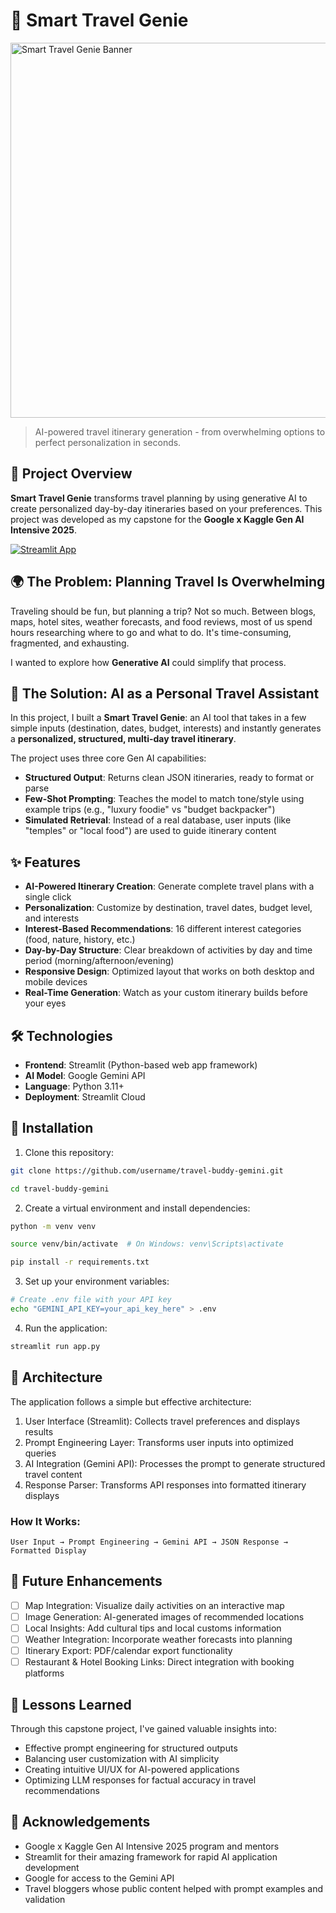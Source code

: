 # 🧳 Smart Travel Genie

<img src="https://github.com/user-attachments/assets/7932614d-20ff-4a33-9dd2-846df1de83ab" alt="Smart Travel Genie Banner" width="600">

> AI-powered travel itinerary generation - from overwhelming options to perfect personalization in seconds.

## 🚀 Project Overview

**Smart Travel Genie** transforms travel planning by using generative AI to create personalized day-by-day itineraries based on your preferences. This project was developed as my capstone for the **Google x Kaggle Gen AI Intensive 2025**.

[![Streamlit App](https://static.streamlit.io/badges/streamlit_badge_black_white.svg)](https://smart-travel-genie.streamlit.app/)

## 🌍 The Problem: Planning Travel Is Overwhelming

Traveling should be fun, but planning a trip? Not so much. Between blogs, maps, hotel sites, weather forecasts, and food reviews, most of us spend hours researching where to go and what to do. It's time-consuming, fragmented, and exhausting.

I wanted to explore how **Generative AI** could simplify that process.

## 🤖 The Solution: AI as a Personal Travel Assistant

In this project, I built a **Smart Travel Genie**: an AI tool that takes in a few simple inputs (destination, dates, budget, interests) and instantly generates a **personalized, structured, multi-day travel itinerary**.

The project uses three core Gen AI capabilities:
* **Structured Output**: Returns clean JSON itineraries, ready to format or parse
* **Few-Shot Prompting**: Teaches the model to match tone/style using example trips (e.g., "luxury foodie" vs "budget backpacker")
* **Simulated Retrieval**: Instead of a real database, user inputs (like "temples" or "local food") are used to guide itinerary content

## ✨ Features

- **AI-Powered Itinerary Creation**: Generate complete travel plans with a single click
- **Personalization**: Customize by destination, travel dates, budget level, and interests
- **Interest-Based Recommendations**: 16 different interest categories (food, nature, history, etc.)
- **Day-by-Day Structure**: Clear breakdown of activities by day and time period (morning/afternoon/evening)
- **Responsive Design**: Optimized layout that works on both desktop and mobile devices
- **Real-Time Generation**: Watch as your custom itinerary builds before your eyes


## 🛠️ Technologies

- **Frontend**: Streamlit (Python-based web app framework)
- **AI Model**: Google Gemini API
- **Language**: Python 3.11+
- **Deployment**: Streamlit Cloud

## 🔧 Installation

1. Clone this repository:
```bash
git clone https://github.com/username/travel-buddy-gemini.git

cd travel-buddy-gemini
```

2. Create a virtual environment and install dependencies:
```bash
python -m venv venv

source venv/bin/activate  # On Windows: venv\Scripts\activate

pip install -r requirements.txt
```

3. Set up your environment variables:
```bash
# Create .env file with your API key
echo "GEMINI_API_KEY=your_api_key_here" > .env
```

4. Run the application:
```bash
streamlit run app.py
```

## 📐 Architecture
The application follows a simple but effective architecture:

1. User Interface (Streamlit): Collects travel preferences and displays results
2. Prompt Engineering Layer: Transforms user inputs into optimized queries
3. AI Integration (Gemini API): Processes the prompt to generate structured travel content
4. Response Parser: Transforms API responses into formatted itinerary displays

### How It Works:
```
User Input → Prompt Engineering → Gemini API → JSON Response → Formatted Display
```

## 🚀 Future Enhancements

- [ ] Map Integration: Visualize daily activities on an interactive map
- [ ] Image Generation: AI-generated images of recommended locations
- [ ] Local Insights: Add cultural tips and local customs information
- [ ] Weather Integration: Incorporate weather forecasts into planning
- [ ] Itinerary Export: PDF/calendar export functionality
- [ ] Restaurant & Hotel Booking Links: Direct integration with booking platforms

## 🧠 Lessons Learned
Through this capstone project, I've gained valuable insights into:

- Effective prompt engineering for structured outputs
- Balancing user customization with AI simplicity
- Creating intuitive UI/UX for AI-powered applications
- Optimizing LLM responses for factual accuracy in travel recommendations

## 👏 Acknowledgements

- Google x Kaggle Gen AI Intensive 2025 program and mentors
- Streamlit for their amazing framework for rapid AI application development
- Google for access to the Gemini API
- Travel bloggers whose public content helped with prompt examples and validation
